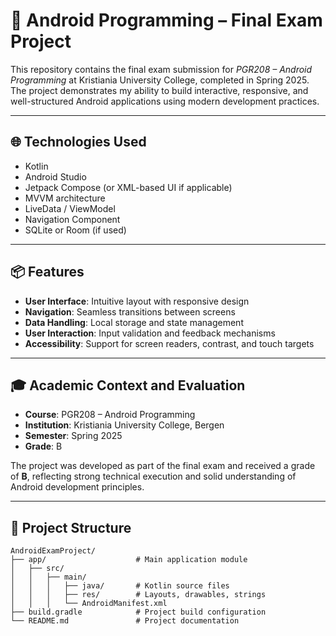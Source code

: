 # 📱 Android Programming – Final Exam Project

This repository contains the final exam submission for *PGR208 – Android Programming* at Kristiania University College, completed in Spring 2025. The project demonstrates my ability to build interactive, responsive, and well-structured Android applications using modern development practices.

---

## 🌐 Technologies Used

- Kotlin  
- Android Studio  
- Jetpack Compose (or XML-based UI if applicable)  
- MVVM architecture  
- LiveData / ViewModel  
- Navigation Component  
- SQLite or Room (if used)  

---

## 📦 Features

- **User Interface**: Intuitive layout with responsive design  
- **Navigation**: Seamless transitions between screens  
- **Data Handling**: Local storage and state management  
- **User Interaction**: Input validation and feedback mechanisms  
- **Accessibility**: Support for screen readers, contrast, and touch targets  

---

## 🎓 Academic Context and Evaluation

- **Course**: PGR208 – Android Programming  
- **Institution**: Kristiania University College, Bergen  
- **Semester**: Spring 2025  
- **Grade**: B  

The project was developed as part of the final exam and received a grade of **B**, reflecting strong technical execution and solid understanding of Android development principles.

---

## 🧠 Project Structure

```plaintext
AndroidExamProject/
├── app/                    # Main application module
│   ├── src/
│   │   ├── main/
│   │   │   ├── java/       # Kotlin source files
│   │   │   ├── res/        # Layouts, drawables, strings
│   │   │   └── AndroidManifest.xml
├── build.gradle            # Project build configuration
└── README.md               # Project documentation

